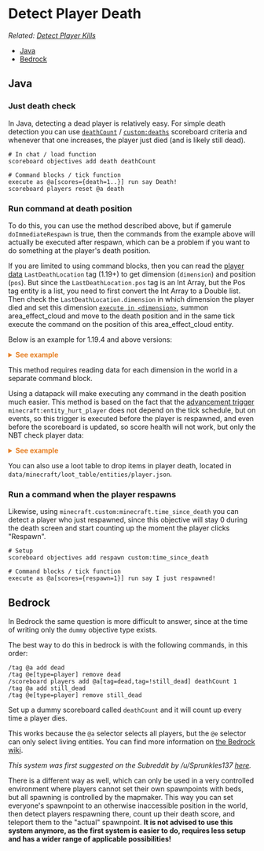 # Detect Player Death

_Related: [Detect Player Kills](/wiki/questions/playerkills)_

* [Java](#java)
* [Bedrock](#bedrock)

## Java

### Just death check

In Java, detecting a dead player is relatively easy. For simple death detection you can use [`deathCount`](https://minecraft.wiki/w/Scoreboard#Single_criteria) / [`custom:deaths`](https://minecraft.wiki/w/Statistics#List_of_custom_statistic_names) scoreboard criteria and whenever that one increases, the player just died (and is likely still dead).

```mcfunction
# In chat / load function
scoreboard objectives add death deathCount

# Command blocks / tick function
execute as @a[scores={death=1..}] run say Death!
scoreboard players reset @a death
```

### Run command at death position

To do this, you can use the method described above, but if gamerule `doImmediateRespawn` is true, then the commands from the example above will actually be executed after respawn, which can be a problem if you want to do something at the player's death position.

If you are limited to using command blocks, then you can read the [player data](https://minecraft.wiki/w/Player.dat_format) `LastDeathLocation` tag (1.19+) to get dimension (`dimension`) and position (`pos`). But since the `LastDeathLocation.pos` tag is an Int Array, but the Pos tag entity is a list, you need to first convert the Int Array to a Double list. Then check the `LastDeathLocation.dimension` in which dimension the player died and set this dimension [`execute in <dimension>`](https://minecraft.wiki/w/Commands/execute#in), summon area_effect_cloud and move to the death position and in the same tick execute the command on the position of this area_effect_cloud entity.

Below is an example for 1.19.4 and above versions:

<details markdown="1">
  <summary style="color: #e67e22; font-weight: bold;">See example</summary>

```mcfunction
# Setup
data merge storage example:data {pos:{list:[0d,0d,0d],int_array:[I;0,0,0]}}

# Command blocks
data modify storage example:data pos.int_array set from entity @a[scores={death=1..},limit=1] LastDeathLocation.pos
execute store result storage example:data pos.list[0] double 1 run data get storage example:data pos.int_array[0]
execute store result storage example:data pos.list[1] double 1 run data get storage example:data pos.int_array[1]
execute store result storage example:data pos.list[2] double 1 run data get storage example:data pos.int_array[2]
execute if data entity @a[scores={death=1..},limit=1] LastDeathLocation{dimension:"minecraft:overworld"} in minecraft:overworld summon area_effect_cloud store success score @s death run data modify entity @s Pos set from storage example:data pos.list
...
execute at @e[type=area_effect_cloud,scores={death=1}] run summon zombie ~ ~ ~ {PersistenceRequired:true,CanPickUpLoot:true}
scoreboard players reset @a[scores={death=1..},limit=1] death
```

</details>

This method requires reading data for each dimension in the world in a separate command block.

Using a datapack will make executing any command in the death position much easier. This method is based on the fact that the [advancement trigger](https://minecraft.wiki/w/Advancement/JSON_format) `minecraft:entity_hurt_player` does not depend on the tick schedule, but on events, so this trigger is executed before the player is respawned, and even before the scoreboard is updated, so score health will not work, but only the NBT check player data:

<details markdown="1">
  <summary style="color: #e67e22; font-weight: bold;">See example</summary>

```json
# advancement example:death
{
  "criteria": {
    "requirement": {
      "trigger": "minecraft:entity_hurt_player",
      "conditions": {
        "player": [
          {
            "condition": "minecraft:entity_properties",
            "entity": "this",
            "predicate": {
              "nbt": "{Health:0f}"
            }
          }
        ]
      }
    }
  },
  "rewards": {
    "function": "example:death"
  }
}
```
```mcfunction
# function example:death
advancement revoke @s only example:death
summon zombie ~ ~ ~ {PersistenceRequired:true,CanPickUpLoot:true}
```

</details>

You can also use a loot table to drop items in player death, located in `data/minecraft/loot_table/entities/player.json`.

### Run a command when the player respawns

Likewise, using `minecraft.custom:minecraft.time_since_death` you can detect a player who just respawned, since this objective will stay 0 during the death screen and start counting up the moment the player clicks "Respawn".

```mcfunction
# Setup
scoreboard objectives add respawn custom:time_since_death

# Command blocks / tick function
execute as @a[scores={respawn=1}] run say I just respawned!
```

## Bedrock

In Bedrock the same question is more difficult to answer, since at the time of writing only the `dummy` objective type exists.

The best way to do this in bedrock is with the following commands, in this order:

```mcfunction
/tag @a add dead
/tag @e[type=player] remove dead
/scoreboard players add @a[tag=dead,tag=!still_dead] deathCount 1
/tag @a add still_dead
/tag @e[type=player] remove still_dead
```

Set up a dummy scoreboard called `deathCount` and it will count up every time a player dies.  

This works because the `@a` selector selects all players, but the `@e` selector can only select living entities. You can find more information on [the Bedrock wiki](https://wiki.bedrock.dev/commands/on-player-death.html#top).

_This system was first suggested on the Subreddit by /u/Sprunkles137 [here](https://old.reddit.com/r/MinecraftCommands/comments/g5b4n8/challenge_1/fo3p5p0/)._

There is a different way as well, which can only be used in a very controlled environment where players cannot set their own spawnpoints with beds, but all spawning is controlled by the mapmaker. This way you can set everyone's spawnpoint to an otherwise inaccessible position in the world, then detect players respawning there, count up their death score, and teleport them to the "actual" spawnpoint. **It is not advised to use this system anymore, as the first system is easier to do, requires less setup and has a wider range of applicable possibilities!**
